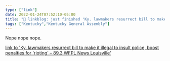 ```yaml
---
type: ["link"]
date: 2022-01-24T07:52:10-05:00
title: "🔗 linkblog: just finished 'Ky. lawmakers resurrect bill to make it illegal to insult police, boost penalties for 'rioting' – 89.3 WFPL News Louisville'"
tags: ["Kentucky","Kentucky General Assembly"]
---
```

Nope nope nope.
 
[link to 'Ky. lawmakers resurrect bill to make it illegal to insult police, boost penalties for 'rioting' – 89.3 WFPL News Louisville'](https://wfpl.org/ky-lawmakers-resurrect-bill-to-make-it-illegal-to-insult-police-boost-penalties-for-rioting/)
